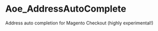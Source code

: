 Aoe_AddressAutoComplete
=======================

Address auto completion for Magento Checkout (highly experimental!)
